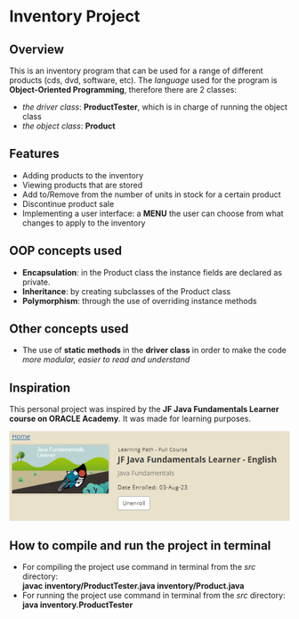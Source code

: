 <h1>Inventory Project</h1>
<h2>Overview</h2>
<p>This is an inventory program that can be used for a range of different products (cds, dvd, software, etc).
The <em>language</em> used for the program is <strong>Object-Oriented Programming</strong>, therefore
there are 2 classes:</p>
<ul> 
<li><em>the driver class</em>: <strong>ProductTester</strong>, which is in charge of running the object class</li> 
<li><em>the object class</em>: <strong>Product</strong></li>
</ul>
<h2>Features</h2>
<ul>
<li>Adding products to the inventory</li>
<li>Viewing products that are stored</li>
<li>Add to/Remove from the number of units in stock for a certain product</li>
<li>Discontinue product sale</li>
<li>Implementing a user interface: a <strong>MENU</strong> the user can choose from what changes to apply to the inventory</li>
</ul>
<h2>OOP concepts used</h2>
<ul>
<li><strong>Encapsulation</strong>: in the Product class the instance fields are declared as private.</li>
<li><strong>Inheritance</strong>: by creating subclasses of the Product class</li>
<li><strong>Polymorphism</strong>: through the use of overriding instance methods</li>
</ul>
<h2>Other concepts used</h2>
<ul>
<li>The use of <strong>static methods</strong> in the <strong>driver class</strong> in order to make the code <em>more modular, easier to read and understand</em></li>
</ul>
<h2>Inspiration</h2>
<p>This personal project was inspired by the <strong>JF Java Fundamentals Learner course on ORACLE Academy</strong>. It was made for learning purposes.</p>
<p><img alt="Source Material" title="Java Fundamentals" src="Java_Fundamentals.png"/></p>
<h2>How to compile and run the project in terminal</h2>
<ul>
<li>For compiling the project use command in terminal from the <em>src</em> directory:<br> <strong>javac inventory/ProductTester.java inventory/Product.java</strong></li>
<li>For running the project use command in terminal from the <em>src</em> directory:<br> <strong>java inventory.ProductTester</strong></li>
</ul>